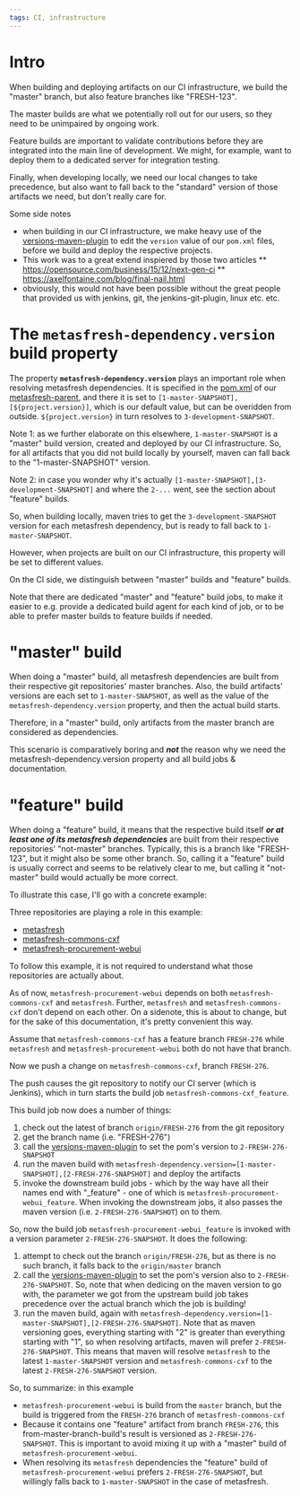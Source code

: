 ```yaml
---
tags: CI, infrastructure
---
```


# Intro

When building and deploying artifacts on our CI infrastructure, we build the "master" branch, but also feature branches like "FRESH-123".

The master builds are what we potentially roll out for our users, so they need to be unimpaired by ongoing work.

Feature builds are important to validate contributions before they are integrated into the main line of development.
We might, for example, want to deploy them to a dedicated server for integration testing.

Finally, when developing locally, we need our local changes to take precedence, but also want to fall back to the "standard" version of those artifacts we need, but don't really care for.

Some side notes
* when building in our CI infrastructure, we make heavy use of the [versions-maven-plugin](http://www.mojohaus.org/versions-maven-plugin) to edit the `version` value of our `pom.xml` files, before we build and deploy the respective projects.
* This work was to a great extend inspiered by those two articles 
** https://opensource.com/business/15/12/next-gen-ci
** https://axelfontaine.com/blog/final-nail.html
* obviously, this would not have been possible without the great people that provided us with jenkins, git, the jenkins-git-plugin, linux etc. etc.

# The `metasfresh-dependency.version` build property

The property **`metasfresh-dependency.version`** plays an important role when resolving metasfresh dependencies.
It is specified in the [pom.xml](https://github.com/metasfresh/metasfresh-parent/blob/master/pom.xml) of our [metasfresh-parent](https://github.com/metasfresh/metasfresh-parent), and there it is set to
`[1-master-SNAPSHOT],[${project.version}]`,
which is our default value, but can be overidden from outside.
`${project.version}` in turn resolves to `3-development-SNAPSHOT`.

Note 1: as we further elaborate on this elsewhere, `1-master-SNAPSHOT` is a "master" build version, created and deployed by our CI infrastructure. So, for all artifacts that you did not build locally by yourself, maven can fall back to the "1-master-SNAPSHOT" version.

Note 2: in case you wonder why it's actually `[1-master-SNAPSHOT],[3-development-SNAPSHOT]` and where the `2-...` went, see the section about "feature" builds.

So, when building locally, maven tries to get the `3-development-SNAPSHOT` version for each metasfresh dependency, but is ready to fall back to `1-master-SNAPSHOT`.

However, when projects are built on our CI infrastructure, this property will be set to different values.

On the CI side, we distinguish between "master" builds and "feature" builds. 

Note that there are dedicated "master" and "feature" build jobs, to  make it easier to e.g. provide a dedicated build agent for each kind of job, or to be able to prefer master builds to feature builds if needed.

# "master" build

When doing a "master" build, all metasfresh dependencies are built from their respective git repositories' master branches. 
Also, the build artifacts' versions are each set to `1-master-SNAPSHOT`, as well as the value of the `metasfresh-dependency.version` property, and then the actual build starts.

Therefore, in a "master" build, only artifacts from the master branch are considered as dependencies.

This scenario is comparatively boring and ***not*** the reason why we need the metasfresh-dependency.version property and all build jobs & documentation.
 
# "feature" build

When doing a "feature" build, it means that the respective build itself ***or at least one of its metasfresh dependencies*** are built from their respective repositories' "not-master" branches.
Typically, this is a branch like "FRESH-123", but it might also be some other branch. 
So, calling it a "feature" build is usually correct and seems to be relatively clear to me, but calling it "not-master" build would actually be more correct. 
 
To illustrate this case, I'll go with a concrete example:

Three repositories are playing a role in this example:
* [metasfresh](https://github.com/metasfresh/metasfresh)
* [metasfresh-commons-cxf](https://github.com/metasfresh/metasfresh-commons-cxf)
* [metasfresh-procurement-webui](https://github.com/metasfresh/metasfresh-procurement-webui)

To follow this example, it is not required to understand what those repositories are actually about.

As of now, `metasfresh-procurement-webui` depends on both `metasfresh-commons-cxf` and `metasfresh`. 
Further, `metasfresh` and `metasfresh-commons-cxf` don't depend on each other. On a sidenote, this is about to change, but for the sake of this documentation, it's pretty convenient this way. 

Assume that `metasfresh-commons-cxf` has a feature branch `FRESH-276` while `metasfresh` and `metasfresh-procurement-webui` both do not have that branch.

Now we push a change on `metasfresh-commons-cxf`, branch `FRESH-276`.

The push causes the git repository to notify our CI server (which is Jenkins), which in turn starts the build job `metasfresh-commons-cxf_feature`.

This build job now does a number of things:

1. check out the latest of branch `origin/FRESH-276` from the git repository
1. get the branch name (i.e. "FRESH-276")
1. call the [versions-maven-plugin](http://www.mojohaus.org/versions-maven-plugin) to set the pom's version to `2-FRESH-276-SNAPSHOT`
1. run the maven build with `metasfresh-dependency.version=[1-master-SNAPSHOT],[2-FRESH-276-SNAPSHOT]` and deploy the artifacts
1. invoke the downstream build jobs - which by the way have all their names end with "_feature" - one of which is `metasfresh-procurement-webui_feature`. 
When invoking the downstream jobs, it also passes the maven version (i.e. `2-FRESH-276-SNAPSHOT`) on to them.

So, now the build job `metasfresh-procurement-webui_feature` is invoked with a version parameter `2-FRESH-276-SNAPSHOT`. It does the following:

1. attempt to check out the branch `origin/FRESH-276`, but as there is no such branch, it falls back to the `origin/master` branch
1. call the [versions-maven-plugin](http://www.mojohaus.org/versions-maven-plugin) to set the pom's version also to `2-FRESH-276-SNAPSHOT`. 
So, note that when dedicing on the maven version to go with, the parameter we got from the upstream build job takes precedence over the actual branch which the job is building!
1. run the maven build, again with `metasfresh-dependency.version=[1-master-SNAPSHOT],[2-FRESH-276-SNAPSHOT]`. 
Note that as maven versioning goes, everything starting with "2" is greater than everything starting with "1", so when resolving artifacts, maven will prefer `2-FRESH-276-SNAPSHOT`.
This means that maven will resolve `metasfresh` to the latest `1-master-SNAPSHOT` version and `metasfresh-commons-cxf` to the latest `2-FRESH-276-SNAPSHOT` version.

So, to summarize: in this example
* `metasfresh-procurement-webui` is build from the `master` branch, but the build is triggered from the `FRESH-276` branch of `metasfresh-commons-cxf`
* Because it contains one "feature" artifact from branch `FRESH-276`, this from-master-branch-build's result is versioned as `2-FRESH-276-SNAPSHOT`. This is important to avoid mixing it up with a "master" build of `metasfresh-procurement-webui`.
* When resolving its `metasfresh` dependencies the "feature" build of `metasfresh-procurement-webui` prefers `2-FRESH-276-SNAPSHOT`, but willingly falls back to `1-master-SNAPSHOT` in the case of metasfresh.
